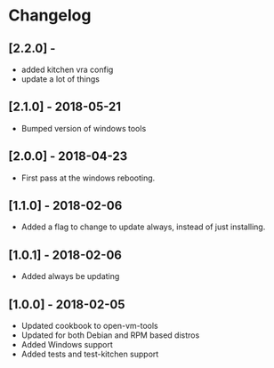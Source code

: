 # Changelog

## [2.2.0] -

* added kitchen vra config
* update a lot of things

## [2.1.0] - 2018-05-21

* Bumped version of windows tools

## [2.0.0] - 2018-04-23

* First pass at the windows rebooting.

## [1.1.0] - 2018-02-06

* Added a flag to change to update always, instead of just installing.

## [1.0.1] - 2018-02-06

* Added always be updating

## [1.0.0] - 2018-02-05

* Updated cookbook to open-vm-tools
* Updated for both Debian and RPM based distros
* Added Windows support
* Added tests and test-kitchen support
